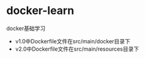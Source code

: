 # docker-learn
docker基础学习
- v1.0中Dockerfile文件在src/main/docker目录下
- v2.0中Dockerfile文件在src/main/resources目录下